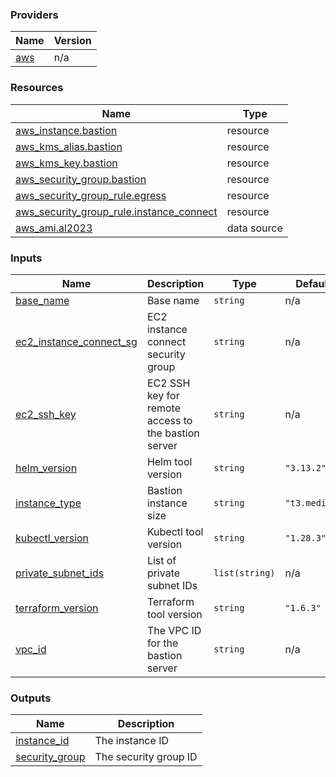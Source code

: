 <!-- BEGIN_TF_DOCS -->


### Providers

| Name | Version |
|------|---------|
| <a name="provider_aws"></a> [aws](#provider\_aws) | n/a |

### Resources

| Name | Type |
|------|------|
| [aws_instance.bastion](https://registry.terraform.io/providers/hashicorp/aws/latest/docs/resources/instance) | resource |
| [aws_kms_alias.bastion](https://registry.terraform.io/providers/hashicorp/aws/latest/docs/resources/kms_alias) | resource |
| [aws_kms_key.bastion](https://registry.terraform.io/providers/hashicorp/aws/latest/docs/resources/kms_key) | resource |
| [aws_security_group.bastion](https://registry.terraform.io/providers/hashicorp/aws/latest/docs/resources/security_group) | resource |
| [aws_security_group_rule.egress](https://registry.terraform.io/providers/hashicorp/aws/latest/docs/resources/security_group_rule) | resource |
| [aws_security_group_rule.instance_connect](https://registry.terraform.io/providers/hashicorp/aws/latest/docs/resources/security_group_rule) | resource |
| [aws_ami.al2023](https://registry.terraform.io/providers/hashicorp/aws/latest/docs/data-sources/ami) | data source |

### Inputs

| Name | Description | Type | Default | Required |
|------|-------------|------|---------|:--------:|
| <a name="input_base_name"></a> [base\_name](#input\_base\_name) | Base name | `string` | n/a | yes |
| <a name="input_ec2_instance_connect_sg"></a> [ec2\_instance\_connect\_sg](#input\_ec2\_instance\_connect\_sg) | EC2 instance connect security group | `string` | n/a | yes |
| <a name="input_ec2_ssh_key"></a> [ec2\_ssh\_key](#input\_ec2\_ssh\_key) | EC2 SSH key for remote access to the bastion server | `string` | n/a | yes |
| <a name="input_helm_version"></a> [helm\_version](#input\_helm\_version) | Helm tool version | `string` | `"3.13.2"` | no |
| <a name="input_instance_type"></a> [instance\_type](#input\_instance\_type) | Bastion instance size | `string` | `"t3.medium"` | no |
| <a name="input_kubectl_version"></a> [kubectl\_version](#input\_kubectl\_version) | Kubectl tool version | `string` | `"1.28.3"` | no |
| <a name="input_private_subnet_ids"></a> [private\_subnet\_ids](#input\_private\_subnet\_ids) | List of private subnet IDs | `list(string)` | n/a | yes |
| <a name="input_terraform_version"></a> [terraform\_version](#input\_terraform\_version) | Terraform tool version | `string` | `"1.6.3"` | no |
| <a name="input_vpc_id"></a> [vpc\_id](#input\_vpc\_id) | The VPC ID for the bastion server | `string` | n/a | yes |

### Outputs

| Name | Description |
|------|-------------|
| <a name="output_instance_id"></a> [instance\_id](#output\_instance\_id) | The instance ID |
| <a name="output_security_group"></a> [security\_group](#output\_security\_group) | The security group ID |
<!-- END_TF_DOCS -->